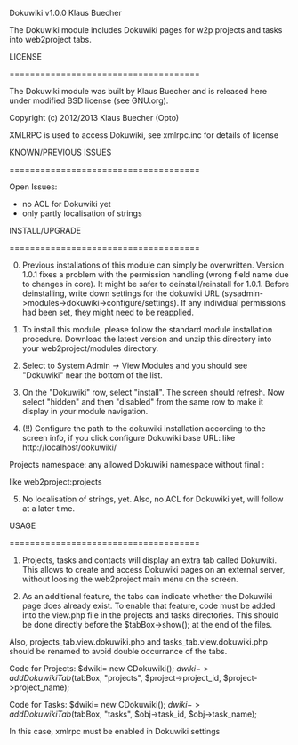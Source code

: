Dokuwiki v1.0.0
Klaus Buecher
   
The Dokuwiki module includes Dokuwiki pages for w2p projects and tasks into web2project tabs.

LICENSE

=====================================

The Dokuwiki module was built by Klaus Buecher and is released here
under modified BSD license (see GNU.org).

Copyright (c) 2012/2013 Klaus Buecher (Opto)

XMLRPC is used to access Dokuwiki, see xmlrpc.inc for details of license



KNOWN/PREVIOUS ISSUES

=====================================

Open Issues:

* no ACL for Dokuwiki yet
* only partly localisation of strings





INSTALL/UPGRADE

=====================================

0.  Previous installations of this module can simply be overwritten.
    Version 1.0.1 fixes a problem with the permission handling (wrong field name due to changes in core).
    It might be safer to deinstall/reinstall for 1.0.1. Before deinstalling, write down settings for the dokuwiki
    URL (sysadmin->modules->dokuwiki->configure/settings).
    If any individual permissions had been set, they might need to be reapplied.

1.  To install this module, please follow the standard module installation
procedure.  Download the latest version and unzip this directory into your
web2project/modules directory.

2.  Select to System Admin -> View Modules and you should see "Dokuwiki" near
the bottom of the list.

3.  On the "Dokuwiki" row, select "install".  The screen should
refresh.  Now select "hidden" and then "disabled" from the same row to make it
display in your module navigation.

4. (!!) Configure the path to the dokuwiki installation according to the screen info, 
if you click configure
Dokuwiki base URL: like http://localhost/dokuwiki/

Projects namespace: any allowed Dokuwiki namespace without final :

like web2project:projects

5. No localisation of strings, yet. Also, no ACL for Dokuwiki yet, will follow at a later time.

USAGE

=====================================

1.  Projects, tasks and contacts will display an extra tab called Dokuwiki. This allows 
to create and access Dokuwiki pages on an external server, without loosing the web2project main menu 
on the screen.

2. As an additional feature, the tabs can indicate whether the Dokuwiki page does already exist.
To enable that feature, code must be added into the view.php file in the projects and tasks 
directories. This should be done directly before the $tabBox->show(); at the end of the files.

Also, projects_tab.view.dokuwiki.php and tasks_tab.view.dokuwiki.php should be renamed to avoid 
double occurrance of the tabs.

Code for Projects:
$dwiki= new CDokuwiki();
$dwiki->addDokuwikiTab($tabBox, "projects", $project->project_id, $project->project_name);


Code for Tasks:
$dwiki= new CDokuwiki();
$dwiki->addDokuwikiTab($tabBox, "tasks", $obj->task_id, $obj->task_name);

In this case, xmlrpc must be enabled in Dokuwiki settings